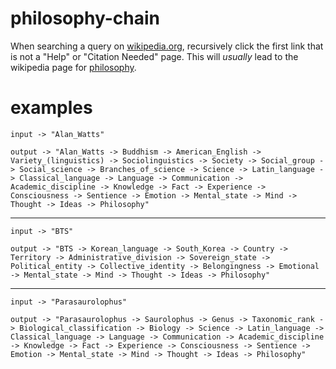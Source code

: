 # philosophy-chain
When searching a query on [wikipedia.org](https://www.wikipedia.org/), recursively click the first link that is not a "Help" or "Citation Needed" page. This will _usually_ lead to the wikipedia page for [philosophy](https://en.wikipedia.org/wiki/Philosophy).

# examples

    input -> "Alan_Watts"

    output -> "Alan_Watts -> Buddhism -> American_English -> Variety_(linguistics) -> Sociolinguistics -> Society -> Social_group -> Social_science -> Branches_of_science -> Science -> Latin_language -> Classical_language -> Language -> Communication -> Academic_discipline -> Knowledge -> Fact -> Experience -> Consciousness -> Sentience -> Emotion -> Mental_state -> Mind -> Thought -> Ideas -> Philosophy"

---

    input -> "BTS"

    output -> "BTS -> Korean_language -> South_Korea -> Country -> Territory -> Administrative_division -> Sovereign_state -> Political_entity -> Collective_identity -> Belongingness -> Emotional -> Mental_state -> Mind -> Thought -> Ideas -> Philosophy"

---

    input -> "Parasaurolophus"

    output -> "Parasaurolophus -> Saurolophus -> Genus -> Taxonomic_rank -> Biological_classification -> Biology -> Science -> Latin_language -> Classical_language -> Language -> Communication -> Academic_discipline -> Knowledge -> Fact -> Experience -> Consciousness -> Sentience -> Emotion -> Mental_state -> Mind -> Thought -> Ideas -> Philosophy"